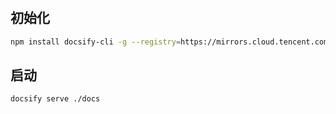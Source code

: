 # 

## 初始化

```bash
npm install docsify-cli -g --registry=https://mirrors.cloud.tencent.com/npm/
```

## 启动

```bash
docsify serve ./docs
```


